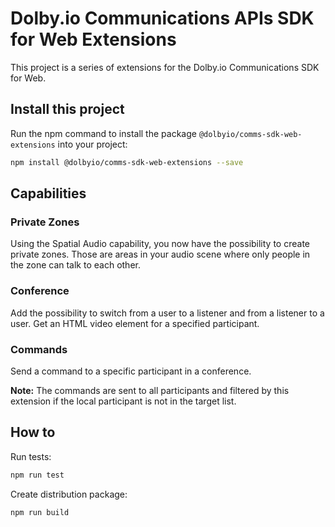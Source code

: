 # Dolby.io Communications APIs SDK for Web Extensions

This project is a series of extensions for the Dolby.io Communications SDK for Web.

## Install this project

Run the npm command to install the package `@dolbyio/comms-sdk-web-extensions` into your project:

```bash
npm install @dolbyio/comms-sdk-web-extensions --save
```

## Capabilities

### Private Zones

Using the Spatial Audio capability, you now have the possibility to create private zones. Those are areas in your audio scene where only people in the zone can talk to each other.

### Conference

Add the possibility to switch from a user to a listener and from a listener to a user. Get an HTML video element for a specified participant.

### Commands

Send a command to a specific participant in a conference.

**Note:** The commands are sent to all participants and filtered by this extension if the local participant is not in the target list.

## How to

Run tests:

```bash
npm run test
```

Create distribution package:

```bash
npm run build
```
